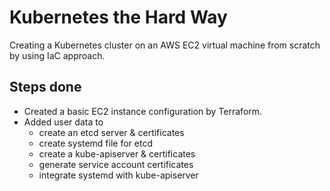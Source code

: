 # Kubernetes the Hard Way

Creating a Kubernetes cluster on an AWS EC2 virtual machine from scratch by using IaC approach.

## Steps done

- Created a basic EC2 instance configuration by Terraform.
- Added user data to
  - create an etcd server & certificates
  - create systemd file for etcd
  - create a kube-apiserver & certificates
  - generate service account certificates
  - integrate systemd with kube-apiserver
